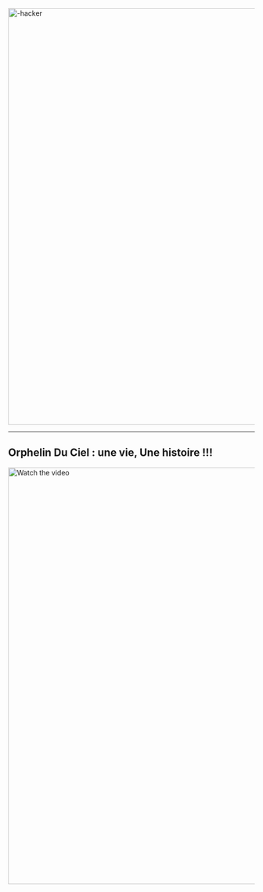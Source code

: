 <div class="center">
    <img src="https://encrypted-tbn0.gstatic.com/images?q=tbn:ANd9GcQm7akr9ctwR6Q5s63Y0cqWRWHsxvJSv92IXQ&s" width="1000" height="850" alt="-hacker" />
</div>

<hr/>

## Orphelin Du Ciel : une vie, Une histoire !!!

<a href="https://www.youtube.com/watch?v=wbI4DqWdReE" target="_blank">
  <img src="https://img.youtube.com/vi/wbI4DqWdReE/0.jpg" alt="Watch the video" width="1000" height="850" />
</a>

<a href="https://drive.google.com/file/d/1778pjl_DimNauuudX0S7nAfnagraxy6l/view?usp=sharing"></a>








